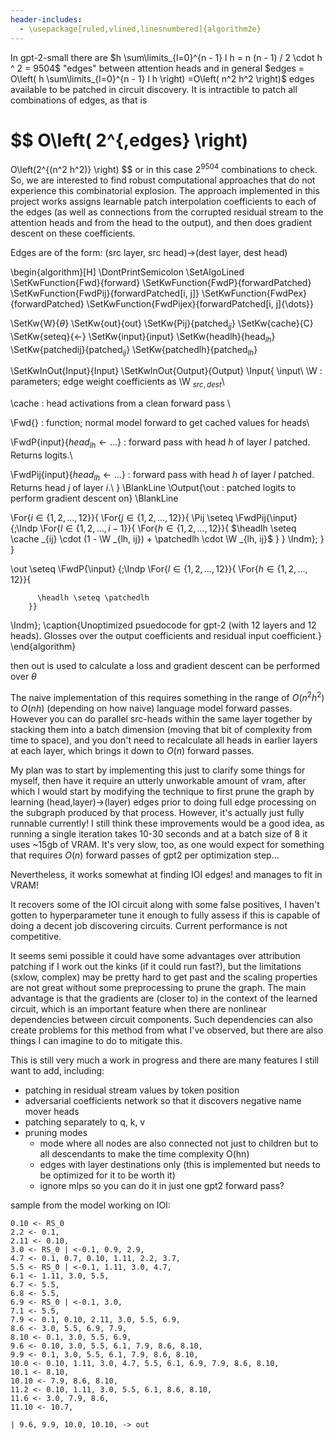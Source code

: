 ```yaml
---
header-includes:
  - \usepackage[ruled,vlined,linesnumbered]{algorithm2e}
---
```


<!-- # Gradient Descent Over Interpolated Activation Patches for Circuit Discovery
### Glen M. Taggart -->

In gpt-2-small there are 
$h \sum\limits_{l=0}^{n - 1} l h = n (n - 1) / 2 \cdot h ^ 2 = 9504$ "edges" between attention heads and in general
$edges =
O\left(
  h \sum\limits_{l=0}^{n - 1} l h 
\right)
=O\left(
n^2 h^2 
\right)$
 edges available to be patched in circuit discovery. It is intractible to patch all combinations of edges, as that is 

$$
O\left(
  2^{\,edges} 
\right)
=
O\left(2^{(n^2 h^2)} \right)
$$
or in this case
 $2^{9504}$ combinations to check. So, we are interested to find robust computational approaches that do not experience this combinatorial explosion. The approach implemented in this project works assigns learnable patch interpolation coefficients to each of the edges (as well as connections from the corrupted residual stream to the attention heads and from the head to the output), and then does gradient descent on these coefficients. 
 
 Edges are of the form: (src layer, src head)$\rightarrow$(dest layer, dest head) 


\begin{algorithm}[H]
\DontPrintSemicolon
\SetAlgoLined
\SetKwFunction{Fwd}{forward}
\SetKwFunction{FwdP}{forwardPatched}
\SetKwFunction{FwdPij}{forwardPatched[i, j]}
\SetKwFunction{FwdPex}{forwardPatched}
\SetKwFunction{FwdPijex}{forwardPatched[i, j]\{\dots\}}

\SetKw{W}{$\theta$}
\SetKw{out}{out}
\SetKw{Pij}{patched$_{ij}$}
\SetKw{cache}{C}
\SetKw{seteq}{$\leftarrow$}
\SetKw{input}{input}
\SetKw{headlh}{head$_{lh}$}
\SetKw{patchedij}{patched$_{ij}$}
\SetKw{patchedlh}{patched$_{lh}$}

\SetKwInOut{Input}{Input}
\SetKwInOut{Output}{Output}
\Input{
  \input\\
  \W : parameters; edge weight coefficients as \W $_{src, dest}$\\

  \cache :
    head activations from a clean forward pass \\
  
  \Fwd{} : function; normal model forward to get cached values for heads\\

  \FwdP{input}\{$head_{lh}\leftarrow\dots$\} :
    forward pass with head $h$ of layer $l$ patched. Returns logits.\\

  \FwdPij{input}\{$head_{lh}
    \leftarrow\dots$\} :
    forward pass with head $h$ of layer $l$ patched. Returns head $j$ of layer $i$.\\
}
\BlankLine
\Output{\out : patched logits to perform gradient descent on}
\BlankLine

\For{$i \in \{1, 2, \dots, 12\}$}{
  \For{$j \in \{1, 2, \dots, 12\}$}{
    \Pij \seteq \FwdPij{\input}
    \{\;\Indp
      \For{$l \in \{1, 2, \dots, i - 1\}$}{
        \For{$h \in \{1, 2, \dots, 12\}$}{
          $\headlh
            \seteq \cache _{ij} \cdot (1 - \W _{lh, ij}) + \patchedlh \cdot \W _{lh, ij}$
        }
      }
    \Indm\}\;
  }
}

\out \seteq \FwdP{\input}
\{\;\Indp
      \For{$l \in \{1, 2, \dots, 12\}$}{
        \For{$h \in \{1, 2, \dots, 12\}$}{

          \headlh \seteq \patchedlh
        }}
\Indm\}\;
\caption{Unoptimized psuedocode for gpt-2 (with 12 layers and 12 heads). Glosses over the output coefficients and residual input coefficient.}
\end{algorithm} 




then out is used to calculate a loss and gradient descent can be performed over $\theta$




The naive implementation of this requires something in the range of $O(n^2 h^2)$ to $O(n h)$ (depending on how naive) language model forward passes. However you can do parallel src-heads within the same layer together by stacking them into a batch dimension (moving that bit of complexity from time to space), and you don't need to recalculate all heads in earlier layers at each layer, which brings it down to $O(n)$ forward passes.

My plan was to start by implementing this just to clarify some things for myself, then have it require an utterly unworkable amount of vram, after which I would start by modifying the technique to first prune the graph by learning (head,layer)->(layer) edges prior to doing full edge processing on the subgraph produced by that process. However, it's actually just fully runnable currently! I still think these improvements would be a good idea, as running a single iteration takes 10-30 seconds and at a batch size of 8 it uses ~15gb of VRAM. It's very slow, too, as one would expect for something that requires $O(n)$ forward passes of gpt2 per optimization step...

Nevertheless, it works somewhat at finding IOI edges! and manages to fit in VRAM!

It recovers some of the IOI circuit along with some false positives, I haven't gotten to hyperparameter tune it enough to fully assess if this is capable of doing a decent job discovering circuits. Current performance is not competitive.

It seems semi possible it could have some advantages over attribution patching if I work out the kinks (if it could run fast?), but the limitations (sxlow, complex) may be pretty hard to get past and the scaling properties are not great without some preprocessing to prune the graph. The main advantage is that the gradients are (closer to) in the context of the learned circuit, which is an important feature when there are nonlinear dependencies between circuit components. Such dependencies can also create problems for this method from what I've observed, but there are also things I can imagine to do to mitigate this. 

This is still very much a work in progress and there are many features I still want to add, including:

- patching in residual stream values by token position
- adversarial coefficients network so that it discovers negative name mover heads
- patching separately to q, k, v
- pruning modes
  - mode where all nodes are also connected not just to children but to all descendants to make the time complexity O(hn)
  - edges with layer destinations only (this is implemented but needs to be optimized for it to be worth it)
  - ignore mlps so you can do it in just one gpt2 forward pass?


sample from the model working on IOI:
```
0.10 <- RS_0                                        
2.2 <- 0.1,                                         
2.11 <- 0.10,                                       
3.0 <- RS_0 | <-0.1, 0.9, 2.9, 
4.7 <- 0.1, 0.7, 0.10, 1.11, 2.2, 3.7, 
5.5 <- RS_0 | <-0.1, 1.11, 3.0, 4.7, 
6.1 <- 1.11, 3.0, 5.5,                              
6.7 <- 5.5,                                         
6.8 <- 5.5,                                         
6.9 <- RS_0 | <-0.1, 3.0, 
7.1 <- 5.5,                                         
7.9 <- 0.1, 0.10, 2.11, 3.0, 5.5, 6.9, 
8.6 <- 3.0, 5.5, 6.9, 7.9, 
8.10 <- 0.1, 3.0, 5.5, 6.9, 
9.6 <- 0.10, 3.0, 5.5, 6.1, 7.9, 8.6, 8.10, 
9.9 <- 0.1, 3.0, 5.5, 6.1, 7.9, 8.6, 8.10, 
10.0 <- 0.10, 1.11, 3.0, 4.7, 5.5, 6.1, 6.9, 7.9, 8.6, 8.10, 
10.1 <- 8.10,                                       
10.10 <- 7.9, 8.6, 8.10,                            
11.2 <- 0.10, 1.11, 3.0, 5.5, 6.1, 8.6, 8.10, 
11.6 <- 3.0, 7.9, 8.6,                              
11.10 <- 10.7,                                      

| 9.6, 9.9, 10.0, 10.10, -> out
```
